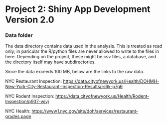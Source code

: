 # Project 2: Shiny App Development Version 2.0

### Data folder

The data directory contains data used in the analysis. This is treated as read only; in paricular the R/python files are never allowed to write to the files in here. Depending on the project, these might be csv files, a database, and the directory itself may have subdirectories.

Since the data exceeds 100 MB, below are the links to the raw data.

NYC Restaurant Inspection: https://data.cityofnewyork.us/Health/DOHMH-New-York-City-Restaurant-Inspection-Results/rs6k-p7g6

NYC Rodent Inspection: https://data.cityofnewyork.us/Health/Rodent-Inspection/p937-wjvj

NYC Health: https://www1.nyc.gov/site/doh/services/restaurant-grades.page